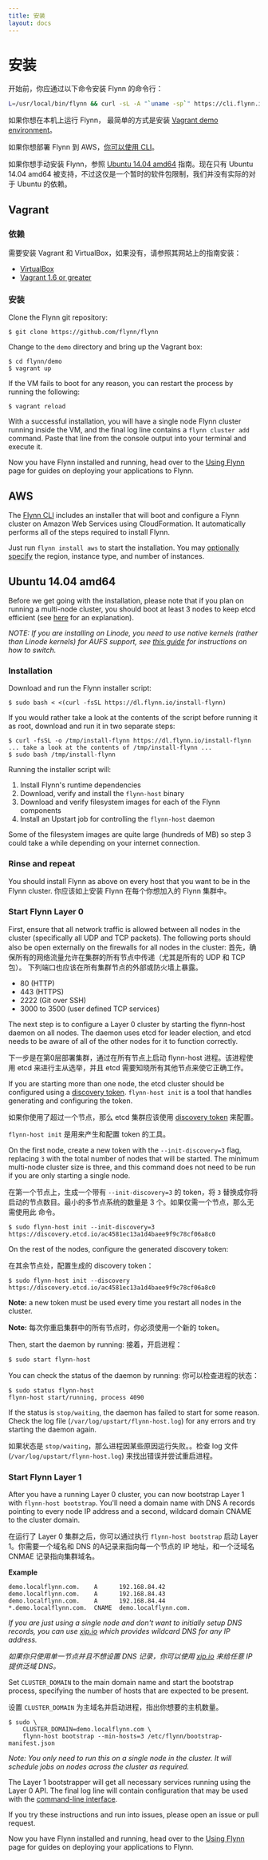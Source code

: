 ```yaml
---
title: 安装
layout: docs
---
```


# 安装

开始前，你应通过以下命令安装 Flynn 的命令行：

```bash
L=/usr/local/bin/flynn && curl -sL -A "`uname -sp`" https://cli.flynn.io/flynn.gz | zcat >$L && chmod +x $L
```

如果你想在本机上运行 Flynn， 最简单的方式是安装 [Vagrant demo environment](#vagrant)。

如果你想部署 Flynn 到 AWS，[你可以使用 CLI](#aws)。

如果你想手动安装 Flynn，参照 [Ubuntu 14.04 amd64](#ubuntu-14.04-amd64) 指南。现在只有 Ubuntu 14.04 amd64 被支持，不过这仅是一个暂时的软件包限制，我们并没有实际的对于 Ubuntu 的依赖。

## Vagrant

### 依赖

需要安装 Vagrant 和 VirtualBox，如果没有，请参照其网站上的指南安装：

* [VirtualBox](https://www.virtualbox.org/)
* [Vagrant 1.6 or greater](http://www.vagrantup.com/)

### 安装

Clone the Flynn git repository:

```
$ git clone https://github.com/flynn/flynn
```

Change to the `demo` directory and bring up the Vagrant box:

```
$ cd flynn/demo
$ vagrant up
```

If the VM fails to boot for any reason, you can restart the process by running the following:

```
$ vagrant reload
```

With a successful installation, you will have a single node Flynn cluster running inside the VM,
and the final log line contains a `flynn cluster add` command. Paste that line from the console
output into your terminal and execute it.

Now you have Flynn installed and running, head over to the [Using Flynn](/docs)
page for guides on deploying your applications to Flynn.


## AWS

The [Flynn CLI](https://cli.flynn.io) includes an installer that will boot and
configure a Flynn cluster on Amazon Web Services using CloudFormation. It
automatically performs all of the steps required to install Flynn.

Just run `flynn install aws` to start the installation. You may [optionally
specify](/docs/cli#install) the region, instance type, and number of instances.


## Ubuntu 14.04 amd64

Before we get going with the installation, please note that if you plan on running a multi-node
cluster, you should boot at least 3 nodes to keep etcd efficient
(see [here](https://github.com/coreos/etcd/blob/v0.4.6/Documentation/optimal-cluster-size.md) for
an explanation).

*NOTE: If you are installing on Linode, you need to use native kernels (rather than
Linode kernels) for AUFS support, see [this guide](https://www.linode.com/docs/tools-reference/custom-kernels-distros/run-a-distributionsupplied-kernel-with-pvgrub)
for instructions on how to switch.*

### Installation

Download and run the Flynn installer script:

```
$ sudo bash < <(curl -fsSL https://dl.flynn.io/install-flynn)
```

If you would rather take a look at the contents of the script before running it as root, download and
run it in two separate steps:

```
$ curl -fsSL -o /tmp/install-flynn https://dl.flynn.io/install-flynn
... take a look at the contents of /tmp/install-flynn ...
$ sudo bash /tmp/install-flynn
```

Running the installer script will:

1. Install Flynn's runtime dependencies
2. Download, verify and install the `flynn-host` binary
3. Download and verify filesystem images for each of the Flynn components
4. Install an Upstart job for controlling the `flynn-host` daemon

Some of the filesystem images are quite large (hundreds of MB) so step 3 could take a while depending on
your internet connection.

### Rinse and repeat

You should install Flynn as above on every host that you want to be in the Flynn cluster.
你应该如上安装 Flynn 在每个你想加入的 Flynn 集群中。

### Start Flynn Layer 0

First, ensure that all network traffic is allowed between all nodes in the cluster (specifically
all UDP and TCP packets). The following ports should also be open externally on the firewalls
for all nodes in the cluster:
首先，确保所有的网络流量允许在集群的所有节点中传递（尤其是所有的 UDP 和 TCP 包）。 下列端口也应该在所有集群节点的外部或防火墙上暴露。

* 80 (HTTP)
* 443 (HTTPS)
* 2222 (Git over SSH)
* 3000 to 3500 (user defined TCP services)

The next step is to configure a Layer 0 cluster by starting the flynn-host daemon on all
nodes. The daemon uses etcd for leader election, and etcd needs to be aware of all of the
other nodes for it to function correctly.

下一步是在第0层部署集群，通过在所有节点上启动 flynn-host 进程。该进程使用 etcd 来进行主从选举，并且 etcd 需要知晓所有其他节点来使它正确工作。

If you are starting more than one node, the etcd cluster should be configured
using a [discovery
token](https://coreos.com/docs/cluster-management/setup/etcd-cluster-discovery/).
`flynn-host init` is a tool that handles generating and configuring the token.

如果你使用了超过一个节点，那么 etcd 集群应该使用 [discovery
token](https://coreos.com/docs/cluster-management/setup/etcd-cluster-discovery/) 来配置。

`flynn-host init` 是用来产生和配置 token 的工具。

On the first node, create a new token with the `--init-discovery=3` flag,
replacing `3` with the total number of nodes that will be started. The minimum
multi-node cluster size is three, and this command does not need to be run if
you are only starting a single node.

在第一个节点上，生成一个带有 `--init-discovery=3` 的 token，将 `3` 替换成你将启动的节点数目。最小的多节点系统的数量是 3 个。如果仅需一个节点，那么无需使用此 命令。 

```
$ sudo flynn-host init --init-discovery=3
https://discovery.etcd.io/ac4581ec13a1d4baee9f9c78cf06a8c0
```

On the rest of the nodes, configure the generated discovery token:

在其余节点处，配置生成的 discovery token：

```
$ sudo flynn-host init --discovery https://discovery.etcd.io/ac4581ec13a1d4baee9f9c78cf06a8c0
```

**Note:** a new token must be used every time you restart all nodes in the
cluster.

**Note:** 每次你重启集群中的所有节点时，你必须使用一个新的 token。

Then, start the daemon by running:
接着，开启进程：

```
$ sudo start flynn-host
```

You can check the status of the daemon by running:
你可以检查进程的状态：

```
$ sudo status flynn-host
flynn-host start/running, process 4090
```

If the status is `stop/waiting`, the daemon has failed to start for some reason. Check the
log file (`/var/log/upstart/flynn-host.log`) for any errors and try starting the daemon
again.

如果状态是 `stop/waiting`，那么进程因某些原因运行失败。。检查 log 文件 (`/var/log/upstart/flynn-host.log`) 来找出错误并尝试重启进程。

### Start Flynn Layer 1

After you have a running Layer 0 cluster, you can now bootstrap Layer 1 with
`flynn-host bootstrap`. You'll need a domain name with DNS A records pointing to
every node IP address and a second, wildcard domain CNAME to the cluster domain.

在运行了 Layer 0 集群之后，你可以通过执行 `flynn-host bootstrap` 启动 Layer 1。你需要一个域名和 DNS 的A记录来指向每一个节点的 IP 地址，和一个泛域名 CNMAE 记录指向集群域名。

**Example**

```
demo.localflynn.com.    A      192.168.84.42
demo.localflynn.com.    A      192.168.84.43
demo.localflynn.com.    A      192.168.84.44
*.demo.localflynn.com.  CNAME  demo.localflynn.com.
```

*If you are just using a single node and don't want to initially setup DNS
records, you can use [xip.io](http://xip.io) which provides wildcard DNS for
any IP address.*

*如果你只使用单一节点并且不想设置 DNS 记录，你可以使用 [xip.io](http://xip.io) 来给任意 IP 提供泛域 DNS。*

Set `CLUSTER_DOMAIN` to the main domain name and start the bootstrap process,
specifying the number of hosts that are expected to be present.

设置 `CLUSTER_DOMAIN` 为主域名并启动进程，指出你想要的主机数量。

```
$ sudo \
    CLUSTER_DOMAIN=demo.localflynn.com \
    flynn-host bootstrap --min-hosts=3 /etc/flynn/bootstrap-manifest.json
```

*Note: You only need to run this on a single node in the cluster. It will
schedule jobs on nodes across the cluster as required.*

The Layer 1 bootstrapper will get all necessary services running using the Layer
0 API. The final log line will contain configuration that may be used with the
[command-line interface](/docs/cli).

If you try these instructions and run into issues, please open an issue or pull
request.

Now you have Flynn installed and running, head over to the [Using Flynn](/docs)
page for guides on deploying your applications to Flynn.
